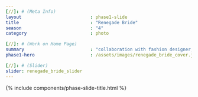 ```yaml
---
[//]: # (Meta Info)
layout                          : phase1-slide
title 					        : "Renegade Bride"
season				            : "4"
category						: photo

[//]: # (Work on Home Page)
summary                         : "collaboration with fashion designer, Ken J Galaxy featuring our co-founder + muse, Chavon Lee"
phase1-hero                     : /assets/images/renegade_bride_cover.jpg

[//]: # (Slider)
slider: renegade_bride_slider
---
```


{% include components/phase-slide-title.html %}
